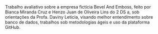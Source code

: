 Trabalho avaliativo sobre a empresa fictícia Bevel And Emboss, feito por Bianca Miranda Cruz e Henzo Juan de Oliveira Lins do 2 DS a, sob orientações da Profa. Daviny Leticia, visando melhor entendimento sobre banco de dados, trabalhos sob metodologias ágeis e uso da plataforma GitHub.

